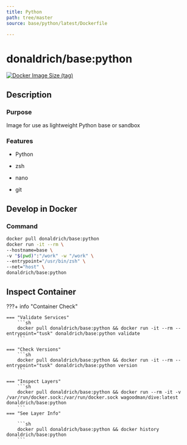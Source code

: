 ```yaml
---
title: Python
path: tree/master
source: base/python/latest/Dockerfile

---
```


# donaldrich/base:python

[![Docker Image Size (tag)](https://img.shields.io/docker/image-size/donaldrich/base/python?color=blue&label=size&logo=docker&style=flat-square)](https://hub.docker.com/r/donaldrich/base/python)

## Description

### Purpose

Image for use as lightweight Python base or sandbox

### Features

- Python

- zsh

- nano

- git

## Develop in Docker

### Command

```sh
docker pull donaldrich/base:python
docker run -it --rm \
--hostname=base \
-v "$(pwd)":"/work" -w "/work" \
--entrypoint="/usr/bin/zsh" \
--net="host" \
donaldrich/base:python
```

## Inspect Container

???+ info "Container Check"

    === "Validate Services"
        ```sh
        docker pull donaldrich/base:python && docker run -it --rm --entrypoint="tusk" donaldrich/base:python validate
        ```

    === "Check Versions"
        ```sh
        docker pull donaldrich/base:python && docker run -it --rm --entrypoint="tusk" donaldrich/base:python version
        ```

    === "Inspect Layers"
        ```sh
        docker pull donaldrich/base:python && docker run --rm -it -v /var/run/docker.sock:/var/run/docker.sock wagoodman/dive:latest donaldrich/base:python
        ```
    === "See Layer Info"

        ```sh
        docker pull donaldrich/base:python && docker history donaldrich/base:python
        ```
